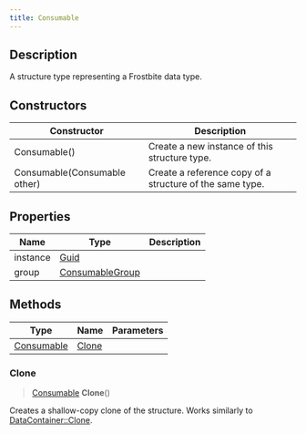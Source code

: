 ```yaml
---
title: Consumable
---
```

## Description

A structure type representing a Frostbite data type.

## Constructors

| Constructor                  | Description                                              |
| ---------------------------- | -------------------------------------------------------- |
| Consumable()                 | Create a new instance of this structure type.            |
| Consumable(Consumable other) | Create a reference copy of a structure of the same type. |

## Properties

| Name     | Type                               | Description |
| -------- | ---------------------------------- | ----------- |
| instance | [Guid](/vext/ref/shared/class/Guid)  |             |
| group    | [ConsumableGroup](ConsumableGroup) |             |

## Methods

| Type                     | Name            | Parameters |
| ------------------------ | --------------- | ---------- |
| [Consumable](Consumable) | [Clone](#clone) |            |

### Clone

> [Consumable](Consumable) **Clone**()

Creates a shallow-copy clone of the structure. Works similarly to [DataContainer::Clone](/vext/ref/shared/class/datacontainer#clone).
